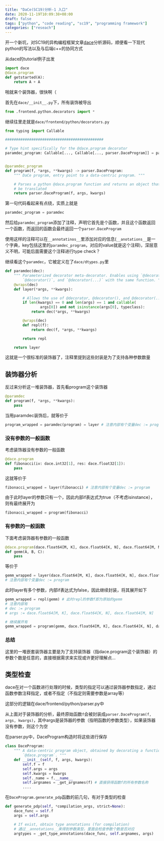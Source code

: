 ```yaml
---
title: "DaCe(SC19)分析-1 入口"
date: 2020-11-19T10:09:38+08:00
draft: false
tags: ["python", "code reading", "sc19", "programming framework"]
categories: ["reseach"]
---
```


开一个新坑，对SC19的异构编程框架文章[dace](https://arxiv.org/abs/1902.10345)分析源码，顺便看一下现代python的写法以及与后端c++的协同方式

从dace的tutorial例子出发

```python
import dace
@dace.program
def getstarted(A):
    return A + A
```

啪就来个装饰器，很快啊（

首先在```dace/__init__.py```下，所有装饰被导出

```python
from .frontend.python.decorators import *
```

继续往里走就是```dace/frontend/python/decorators.py```

```python
from typing import Callable

#############################################

# Type hint specifically for the @dace.program decorator
paramdec_program: Callable[..., Callable[..., parser.DaceProgram]] = paramdec


@paramdec_program
def program(f, *args, **kwargs) -> parser.DaceProgram:
    """ DaCe program, entry point to a data-centric program. """

    # Parses a python @dace.program function and returns an object that can
    # be translated
    return parser.DaceProgram(f, args, kwargs)

```

第一句代码看起来有点绕，实质上就是

```python
paramdec_program = paramdec
```

然后给```paramdec_program```添加了注释，声明它首先是个函数，并且这个函数返回一个函数，而返回的函数会最终返回一个```parser.DaceProgram```

使用这样的注释可以在``__annotatinos__``里添加对应的信息(```__anotations__```是一个字典，key包括这里的```paramdec_program```，对应的value就是这个注释)，深层意义不明，可能后面需要这个注释进行type check？

继续看这个```paramdec```，它被定义在了```dace/dtypes.py```里

```python
def paramdec(dec):
    """ Parameterized decorator meta-decorator. Enables using `@decorator`,
        `@decorator()`, and `@decorator(...)` with the same function. """
    @wraps(dec)
    def layer(*args, **kwargs):

        # Allows the use of @decorator, @decorator(), and @decorator(...)
        if len(kwargs) == 0 and len(args) == 1 and callable(
                args[0]) and not isinstance(args[0], typeclass):
            return dec(*args, **kwargs)

        @wraps(dec)
        def repl(f):
            return dec(f, *args, **kwargs)

        return repl

    return layer
```

这就是一个很标准的装饰器了，注释里提到这些封装是为了支持各种参数数量

## 装饰器分析

反过来分析这一堆装饰器，首先看program这个装饰器

```python
@paramdec
def program(f, *args, **kwargs):
    pass
```

当用paramdec装饰后，就等价于

```python
program_wrapped = paramdec(program) = layer # 注意内部有个变量dec := program
```

### 没有参数的一般函数

考虑装饰器没有参数的一般函数

```python
@dace.program
def fibonacci(iv: dace.int32[1], res: dace.float32[1]):
    pass
```

这就等价于

```python
fibonacci_wrapped = layer(fibonacci) # 注意内部有个变量dec := program
```

由于此时layer的参数只有一个，因此内部if表达式为true（不考虑isinstance），则有最终展开为

```python
fibonacci_wrapped = program(fibonacci)
```

### 有参数的一般函数

下面考虑装饰器有参数的一般函数

```python
@dace.program(dace.float64[M, K], dace.float64[K, N], dace.float64[M, N])
def gemm(A, B, C):
    pass
```

等价于

```python
gemm_wrapped = layer(dace.float64[M, K], dace.float64[K, N], dace.float64[M, N])(gemm)
# 注意内部有个变量dec := program
```

此时layer有多个参数，内部if表达式为false，因此继续封装，将其展开如下

```python
gemm_wrapped = repl(gemm) # 此时repl的参数f即为原始的gemm
# 注意内部有
# dec := program
# args := dace.float64[M, K], dace.float64[K, N], dace.float64[M, N]

# 继续展开有
gemm_wrapped = program(gemm, dace.float64[M, K], dace.float64[K, N], dace.float64[M, N])
```

### 总结

这里的一堆嵌套装饰器主要是为了支持装饰器（指dace.program这个装饰器）的参数个数是任意的，直接根据需求来实现或许更好理解点...

## 类型检查

dace在对一个函数进行处理的时候，类型的指定可以通过装饰器参数指定，通过函数参数注释指定，或者不指定（不指定则需要参数是array等）

这部分的逻辑在dace/frontend/python/parser.py中

从上面对于装饰器的分析，最终原始函数```f```会被封装成```parser.DaceProgram(f, args, kwargs)```，其中args是装饰器的参数（指明函数的参数类型），如果装饰器没有参数，则这个为空

在parser.py中，DaceProgram构造时将这些进行保存

```python
class DaceProgram:
    """ A data-centric program object, obtained by decorating a function with
        `@dace.program`. """
    def __init__(self, f, args, kwargs):
        self.f = f
        self.args = args
        self.kwargs = kwargs
        self._name = f.__name__
        self.argnames = _get_argnames(f) # 直接获得函数f的所有参数名称
		....
```

在```DaceProgram.generate_pdp```函数的前几句，有对于类型的检查

```python
def generate_pdp(self, *compilation_args, strict=None):
    dace_func = self.f
    args = self.args

    # If exist, obtain type annotations (for compilation)
    # 通过__annotations__来得到参数类型，里面会检查参数个数是否对应
    argtypes = _get_type_annotations(dace_func, self.argnames, args)
```

